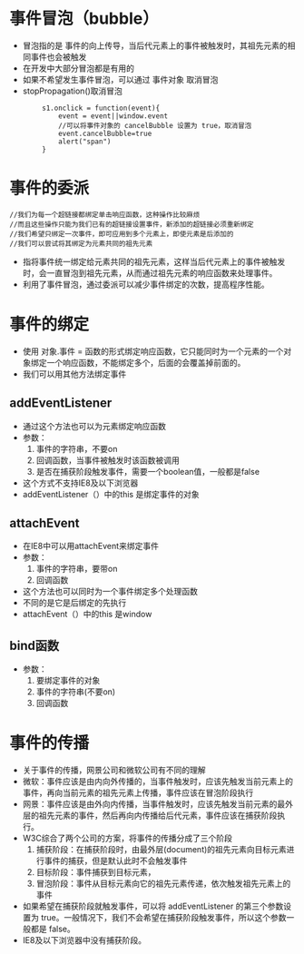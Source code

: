 # 事件冒泡（bubble）
- 冒泡指的是 事件的向上传导，当后代元素上的事件被触发时，其祖先元素的相同事件也会被触发
- 在开发中大部分冒泡都是有用的
- 如果不希望发生事件冒泡，可以通过 事件对象 取消冒泡
- stopPropagation()取消冒泡


```
        s1.onclick = function(event){
            event = event||window.event
            //可以将事件对象的 cancelBubble 设置为 true，取消冒泡
            event.cancelBubble=true
            alert("span")
        }
```

# 事件的委派
```
//我们为每一个超链接都绑定单击响应函数，这种操作比较麻烦
//而且这些操作只能为我们已有的超链接设置事件，新添加的超链接必须重新绑定
//我们希望只绑定一次事件，即可应用到多个元素上，即使元素是后添加的
//我们可以尝试将其绑定为元素共同的祖先元素
```
- 指将事件统一绑定给元素共同的祖先元素，这样当后代元素上的事件被触发时，会一直冒泡到祖先元素，从而通过祖先元素的响应函数来处理事件。
- 利用了事件冒泡，通过委派可以减少事件绑定的次数，提高程序性能。

# 事件的绑定
- 使用 对象.事件 = 函数的形式绑定响应函数，它只能同时为一个元素的一个对象绑定一个响应函数，不能绑定多个，后面的会覆盖掉前面的。
- 我们可以用其他方法绑定事件
## addEventListener
- 通过这个方法也可以为元素绑定响应函数
- 参数：
    1. 事件的字符串，不要on
    2. 回调函数，当事件被触发时该函数被调用
    3. 是否在捕获阶段触发事件，需要一个boolean值，一般都是false
- 这个方式不支持IE8及以下浏览器
- addEventListener（）中的this 是绑定事件的对象
## attachEvent
- 在IE8中可以用attachEvent来绑定事件
- 参数：
    1. 事件的字符串，要带on
    2. 回调函数
- 这个方法也可以同时为一个事件绑定多个处理函数
- 不同的是它是后绑定的先执行
- attachEvent（）中的this 是window

## bind函数
- 参数：
    1. 要绑定事件的对象
    2. 事件的字符串(不要on)
    3. 回调函数

# 事件的传播
- 关于事件的传播，网景公司和微软公司有不同的理解
- 微软：事件应该是由内向外传播的，当事件触发时，应该先触发当前元素上的事件，再向当前元素的祖先元素上传播，事件应该在冒泡阶段执行
- 网景：事件应该是由外向内传播，当事件触发时，应该先触发当前元素的最外层的祖先元素的事件，然后再向内传播给后代元素，事件应该在捕获阶段执行。
- W3C综合了两个公司的方案，将事件的传播分成了三个阶段
    1. 捕获阶段：在捕获阶段时，由最外层(document)的祖先元素向目标元素进行事件的捕获，但是默认此时不会触发事件
    2. 目标阶段：事件捕获到目标元素，
    3. 冒泡阶段：事件从目标元素向它的祖先元素传递，依次触发祖先元素上的事件
- 如果希望在捕获阶段就触发事件，可以将 addEventListener 的第三个参数设置为 true。一般情况下，我们不会希望在捕获阶段触发事件，所以这个参数一般都是 false。
- IE8及以下浏览器中没有捕获阶段。